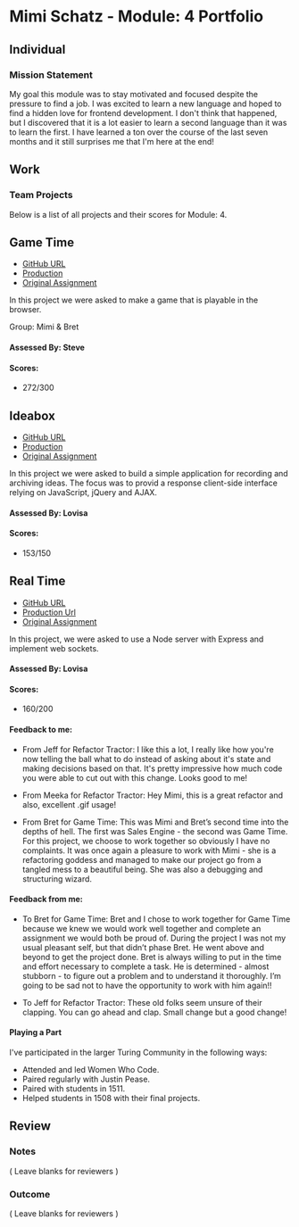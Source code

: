 # Mimi Schatz - Module: 4 Portfolio

## Individual

### Mission Statement

My goal this module was to stay motivated and focused despite the pressure to find a job. I was excited to learn a new language and hoped to find a hidden love for frontend development. I don't think that happened, but I discovered that it is a lot easier to learn a second language than it was to learn the first. I have learned a ton over the course of the last seven months and it still surprises me that I'm here at the end!

## Work

### Team Projects

Below is a list of all projects and their scores for Module: 4.

## Game Time

* [GitHub URL](https://github.com/mcschatz/breakout)
* [Production]( http://mcschatz.github.io/breakout)
* [Original Assignment](https://github.com/turingschool/lesson_plans/blob/master/ruby_04-apis_and_scalability/gametime_project.markdown)

In this project we were asked to make a game that is playable in the browser.

Group: Mimi & Bret

#### Assessed By: Steve

#### Scores:

* 272/300

## Ideabox

* [GitHub URL](https://github.com/mcschatz/ideabox.js)
* [Production](http://thoughtpour.herokuapp.com/)
* [Original Assignment](https://github.com/turingschool/curriculum/blob/master/source/projects/revenge_of_idea_box.markdown)

In this project we were asked to build a simple application for recording and archiving ideas. The focus was to provid a response client-side interface relying on JavaScript, jQuery and AJAX.

#### Assessed By: Lovisa

#### Scores:

* 153/150

## Real Time

* [GitHub URL](https://github.com/mcschatz/realtime)
* [Production Url](https://mysterious-inlet-1117.herokuapp.com/)
* [Original Assignment](https://github.com/turingschool/lesson_plans/blob/master/ruby_04-apis_and_scalability/real_time_applications_with_node.markdown)

In this project, we were asked to use a Node server with Express and implement web sockets.

#### Assessed By: Lovisa

#### Scores:

* 160/200

#### Feedback to me:

* From Jeff for Refactor Tractor: I like this a lot, I really like how you're now telling the ball what to do instead of asking about it's state and making decisions based on that. It's pretty impressive how much code you were able to cut out with this change. Looks good to me!

* From Meeka for Refactor Tractor: Hey Mimi, this is a great refactor and also, excellent .gif usage!

* From Bret for Game Time: This was Mimi and Bret’s second time into the depths of hell. The first was Sales Engine - the second was Game Time. For  this project, we choose to work together so obviously I have no complaints. It was once again a pleasure to work with Mimi - she is a refactoring goddess and managed to make our project go from a tangled mess to a beautiful being. She was also a debugging and structuring wizard.

#### Feedback from me:

* To Bret for Game Time: Bret and I chose to work together for Game Time because we knew we would work well together and complete an assignment we would both be proud of. During the project I was not my usual pleasant self, but that didn’t phase Bret. He went above and beyond to get the project done. Bret is always willing to put in the time and effort necessary to complete a task. He is determined - almost stubborn - to figure out a problem and to understand it thoroughly. I’m going to be sad not to have the opportunity to work with him again!!

* To Jeff for Refactor Tractor: These old folks seem unsure of their clapping. You can go ahead and clap. Small change but a good change!

#### Playing a Part

I've participated in the larger Turing Community in the following ways:

* Attended and led Women Who Code.
* Paired regularly with Justin Pease.
* Paired with students in 1511.
* Helped students in 1508 with their final projects.

## Review

### Notes

( Leave blanks for reviewers )

### Outcome

( Leave blanks for reviewers )
